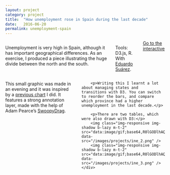 ```yaml
---
layout: project
category: project
title:  "How unemployment rose in Spain during the last decade"
date:   2016-06-20
permalink: unemployment-spain
---
```

<div class="row">
    <div class="eight columns projectIntro m-b-1">
        <p>Unemployment is very high in Spain, although it has important geographical differences. As an exercise, I produced a piece illustrating the huge divide between the north and the south.</p>
        <p class="u-italic">Tools: D3.js, R. With <a href="https://twitter.com/eduardosuarez">Eduardo Suárez</a>.</p>
        <a class="button btn-primary" href="https://politibot.es/interactivo/decada-paro-espana">Go to the interactive</a>
    </div>
</div>

<img class="img-responsive img-shadow b-lazy m-t-2"  src="data:image/gif;base64,R0lGODlhAQABAAAAACH5BAEKAAEALAAAAAABAAEAAAICTAEAOw==" data-src="/images/projects/ine_1.png" />

<div class="row">
    <div class="seven columns">
        <p>This small graphic was made in an evening and it was inspired by a <a href="http://bl.ocks.org/martgnz/0db94218bf4025af5145d8450bbdce63">previous chart</a> I did. It features a strong annotation layer, made with the help of Adam Pearce’s <a href="https://1wheel.github.io/swoopy-drag/">SwoopyDrag</a>.</p>

        <p>Writing this I learnt a lot about managing states and transitions with D3. You can switch to reorder the bars, and compare which province had a higher unemployment in the last decade.</p>

        <p>There are two tables, which were also drawn with D3:</p>
        <img class="img-responsive img-shadow b-lazy m-t-2"  src="data:image/gif;base64,R0lGODlhAQABAAAAACH5BAEKAAEALAAAAAABAAEAAAICTAEAOw==" data-src="/images/projects/ine_2.png" />
        <img class="img-responsive img-shadow b-lazy m-t-2"  src="data:image/gif;base64,R0lGODlhAQABAAAAACH5BAEKAAEALAAAAAABAAEAAAICTAEAOw==" data-src="/images/projects/ine_3.png" />
    </div>
</div>
